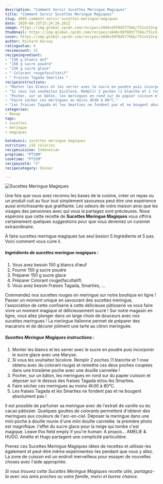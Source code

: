 ```yaml
---
description: "Comment Servir Sucettes Meringue Magiques"
title: "Comment Servir Sucettes Meringue Magiques"
slug: 4885-comment-servir-sucettes-meringue-magiques
date: 2020-08-25T15:24:24.261Z
image: https://img-global.cpcdn.com/recipes/a946c69f0d5f756b/751x532cq70/sucettes-meringue-magiques-photo-principale-de-la-recette.jpg
thumbnail: https://img-global.cpcdn.com/recipes/a946c69f0d5f756b/751x532cq70/sucettes-meringue-magiques-photo-principale-de-la-recette.jpg
cover: https://img-global.cpcdn.com/recipes/a946c69f0d5f756b/751x532cq70/sucettes-meringue-magiques-photo-principale-de-la-recette.jpg
author: Richard Harvey
ratingvalue: 4
reviewcount: 15
recipeingredient:
- "150 g blancs duf"
- "150 g sucre poudre"
- "150 g sucre glace"
- " Colorant rougefacultatif"
- " Fraises Tagada Smarties "
recipeinstructions:
- "Monter les blancs et les serrer avec le sucre en poudre puis incorporer le sucre glace avec une Maryse."
- "Si vous les souhaitez bicolore. Remplir 2 poches (1 blanche et 1 rose obtenu avec du colorant rouge) et remettre ces deux poches coupées dans une troisième poche avec une douille cannelée !"
- "Pocher, sur un bâton, les meringues en rond sur du papier cuisson et déposer sur le dessus des fraises Tagada et/ou les Smarties."
- "Faire sécher ces meringues au moins 4h30 à 80°C."
- "Les fraises Tagada et les Smarties ne fondent pas et ne bougent absolument pas !"
categories:
- Resep
tags:
- sucettes
- meringue
- magiques

katakunci: sucettes meringue magiques 
nutrition: 216 calories
recipecuisine: Indonesian
preptime: "PT10M"
cooktime: "PT35M"
recipeyield: "3"
recipecategory: Dinner

---
```



![Sucettes Meringue Magiques](https://img-global.cpcdn.com/recipes/a946c69f0d5f756b/751x532cq70/sucettes-meringue-magiques-photo-principale-de-la-recette.jpg)

Une fois que vous avez reconnu les bases de la cuisine, créer un repas ou un produit cuit au four tout simplement savoureux peut être une expérience aussi enrichissante que gratifiante. Les odeurs de votre maison ainsi que les visages des personnes avec qui vous la partagez sont précieuses. Nous espérons que cette recette de <strong> Sucettes Meringue Magiques </strong> vous offrira certainement quelques suggestions pour que vous deveniez un cuisinier extraordinaire.

<!--inarticleads1-->

À faire sucettes meringue magiques tue seul besion 5 Ingrédients et 5 pas. Voici comment vous cuire il.

##### Ingrédients de sucettes meringue magiques :

1. Vous avez besoin 150 g blancs d’œuf
1. Fournir 150 g sucre poudre
1. Préparer 150 g sucre glace
1. Préparer  Colorant rouge(facultatif)
1. Vous avez besoin  Fraises Tagada, Smarties, …


Commandez nos sucettes rouges en meringue sur notre boutique en ligne ! Passer un moment unique en savourant des sucettes meringue, l&#39;association de cette confiserie à cette délicieuse pâtisserie va vous faire vivre un moment magique et délicieusement sucré ! Sur notre magasin en ligne, vous allez plonger dans un large choix de douceurs avec nos sucettes meringues ! La meringue italienne permet de préparer des macarons et de décorer joliment une tarte au citron meringuée. 

<!--inarticleads2-->

##### Sucettes Meringue Magiques instructions :

1. Monter les blancs et les serrer avec le sucre en poudre puis incorporer le sucre glace avec une Maryse.
1. Si vous les souhaitez bicolore. Remplir 2 poches (1 blanche et 1 rose obtenu avec du colorant rouge) et remettre ces deux poches coupées dans une troisième poche avec une douille cannelée !
1. Pocher, sur un bâton, les meringues en rond sur du papier cuisson et déposer sur le dessus des fraises Tagada et/ou les Smarties.
1. Faire sécher ces meringues au moins 4h30 à 80°C.
1. Les fraises Tagada et les Smarties ne fondent pas et ne bougent absolument pas !


Il est possible de parfumer sa meringue avec de l&#39;extrait de vanille ou du cacao pâtissier. Quelques gouttes de colorants permettent d&#39;obtenir des meringues aux couleurs de l&#39;arc-en-ciel. Déposer la meringue dans une mini poche à douille munie d&#39;une mini douille cannelée. la première photo est magnifique. l&#39;effet du sucre glace pour la neige qui tombe c&#39;est magique. Leave this field empty if you&#39;re human: A propos… AMELIE &amp; HUGO. Amélie et Hugo partagent une complicité particulière. 

<!--inarticleads1-->

<p>
Prenez ces Sucettes Meringue Magiques idées de recettes et utilisez-les également et peut-être même expérimentez-les pendant que vous y allez. La zone de cuisson est un endroit merveilleux pour essayer de nouvelles choses avec l'aide appropriée.
</p>

<p>
<i>Si vous trouvez cette Sucettes Meringue Magiques recette utile, partagez-la avec vos amis proches ou votre famille, merci et bonne chance.</i>
</p>
